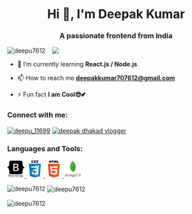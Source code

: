 <h1 align="center">Hi 👋, I'm Deepak Kumar</h1>
<h3 align="center">A passionate frontend from India</h3>
<img align="right" width="400" src="https://i.pinimg.com/originals/54/e3/7d/54e37d8074ebcde1d96c77d7b2a7f310.gif">


<p align="left"> <img src="https://komarev.com/ghpvc/?username=deepu7612&label=Profile%20views&color=0e75b6&style=flat" alt="deepu7612" /> </p>

- 🌱 I’m currently learning **React.js / Node.js**

- 📫 How to reach me **deepakkumar707612@gmail.com**

- ⚡ Fun fact **I am Cool😎💕**

<h3 align="left">Connect with me:</h3>
<p align="left">
<a href="https://instagram.com/deepu_11699" target="blank"><img align="center" src="https://raw.githubusercontent.com/rahuldkjain/github-profile-readme-generator/master/src/images/icons/Social/instagram.svg" alt="deepu_11699" height="30" width="40" /></a>
<a href="https://www.youtube.com/c/@deepakdhakadvlogger5864" target="blank"><img align="center" src="https://raw.githubusercontent.com/rahuldkjain/github-profile-readme-generator/master/src/images/icons/Social/youtube.svg" alt="deepak dhakad vlogger" height="30" width="40" /></a>
</p>

<h3 align="left">Languages and Tools:</h3>
<p align="left"> <a href="https://getbootstrap.com" target="_blank" rel="noreferrer"> <img src="https://raw.githubusercontent.com/devicons/devicon/master/icons/bootstrap/bootstrap-plain-wordmark.svg" alt="bootstrap" width="40" height="40"/> </a> <a href="https://www.w3schools.com/css/" target="_blank" rel="noreferrer"> <img src="https://raw.githubusercontent.com/devicons/devicon/master/icons/css3/css3-original-wordmark.svg" alt="css3" width="40" height="40"/> </a> <a href="https://www.w3.org/html/" target="_blank" rel="noreferrer"> <img src="https://raw.githubusercontent.com/devicons/devicon/master/icons/html5/html5-original-wordmark.svg" alt="html5" width="40" height="40"/> </a> <a href="https://www.mongodb.com/" target="_blank" rel="noreferrer"> <img src="https://raw.githubusercontent.com/devicons/devicon/master/icons/mongodb/mongodb-original-wordmark.svg" alt="mongodb" width="40" height="40"/> </a> </p>

<p><img align="left" src="https://github-readme-stats.vercel.app/api/top-langs?username=deepu7612&show_icons=true&locale=en&layout=compact" alt="deepu7612" /></p>

<p>&nbsp;<img align="center" src="https://github-readme-stats.vercel.app/api?username=deepu7612&show_icons=true&locale=en" alt="deepu7612" /></p>

<p><img align="center" src="https://github-readme-streak-stats.herokuapp.com/?user=deepu7612&" alt="deepu7612" /></p>
